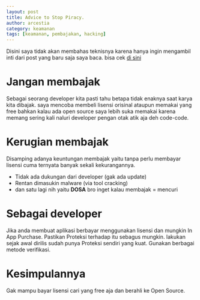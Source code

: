 ```yaml
---
layout: post
title: Advice to Stop Piracy.
author: arcestia
category: keamanan
tags: [keamanan, pembajakan, hacking]
---
```


Disini saya tidak akan membahas teknisnya karena hanya ingin mengambil inti dari post yang baru saja saya baca.
bisa cek [di sini](http://blog.compactbyte.com/2016/08/02/hacking-in-app-purchase/)

# Jangan membajak

Sebagai seorang developer kita pasti tahu betapa tidak enaknya saat karya kita dibajak. saya mencoba membeli lisensi orisinal ataupun memakai yang free bahkan kalau ada open source saya lebih suka memakai karena memang sering kali naluri developer pengan otak atik aja deh code-code.

# Kerugian membajak

Disamping adanya keuntungan membajak yaitu tanpa perlu membayar lisensi cuma ternyata banyak sekali kekurangannya.

- Tidak ada dukungan dari developer (gak ada update)
- Rentan dimasukin malware (via tool cracking)
- dan satu lagi nih yaitu **DOSA** bro inget kalau membajak = mencuri

# Sebagai developer

Jika anda membuat aplikasi berbayar menggunakan lisensi dan mungkin In App Purchase.
Pastikan Proteksi terhadap itu sebagus mungkin. lakukan sejak awal dirilis sudah punya Proteksi sendiri yang kuat. Gunakan berbagai metode verifikasi.

# Kesimpulannya

Gak mampu bayar lisensi cari yang free aja dan berahli ke Open Source.
